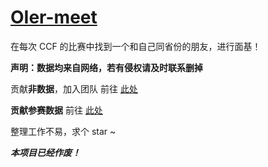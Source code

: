 # [OIer-meet](https://www.oier-meet.tk)

在每次 CCF 的比赛中找到一个和自己同省份的朋友，进行面基！

**声明：数据均来自网络，若有侵权请及时联系删掉**

贡献**非数据**，加入团队 前往 [此处](https://github.com/OIer-Meet-Dev-Team/oier-meet-dev-team.github.io/issues/1)

**贡献参赛数据** 前往 [此处](https://github.com/OIer-Meet-Dev-Team/oier-meet-dev-team.github.io/issues/10)

整理工作不易，求个 star ~

***本项目已经作废！***
